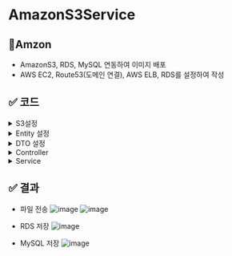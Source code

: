 # AmazonS3Service

## 📌Amzon 
- AmazonS3, RDS, MySQL 연동하여 이미지 배포 
- AWS EC2, Route53(도메인 연결), AWS ELB, RDS를 설정하여 작성

## ✅ 코드 
<details><summary>S3설정</summary>
   - S3Config.java
  
  ```java  
    
        @Configuration
        public class S3Config {
        @Value("${cloud.aws.credentials.accesskey}")
        private String accessKey;
        @Value("${cloud.aws.credentials.secretkey}")
        private String secretKey;
        @Value("${cloud.aws.region.static}")
        private String region;
        
        @Bean
        public AmazonS3Client amazonS3Client(){
        BasicAWSCredentials credentials =new BasicAWSCredentials(accessKey,secretKey);
        return (AmazonS3Client)AmazonS3ClientBuilder
                .standard()
                .withCredentials(new AWSStaticCredentialsProvider(credentials))
                .withRegion(region)
                .build();
          }
      }
      
  ``` 
</details>

<details><summary>Entity 설정</summary>
  - Image.java
  
  ```java
   @Entity
   @EntityListeners(AuditingEntityListener.class)
   @NoArgsConstructor
   public class Image {
     @Id
     @GeneratedValue(strategy = GenerationType.IDENTITY)
     private Long id;
     private String fileURL;
     @CreatedDate
     private LocalDateTime createdDate;

     @Builder
     public Image(Long id, String fileURL, LocalDateTime createdDate) {
      this.id = id;
      this.fileURL = fileURL;
      this.createdDate = createdDate;
      }
    }
  ```
</details>

<details><summary>DTO 설정</summary>
  - ImageDTO.java
  
  ```java
    @Data
    @NoArgsConstructor
    public class ImageDto {
    Long id;
    String fileURL;

    public ImageDto(String fileURL) {
        this.fileURL = fileURL;
    }

    public Image toEntity() {
        return Image.builder()
                .fileURL(fileURL)
                .build();
    }
  }
```
</details>

<details><summary>Controller</summary>

- ImageRestController.java
  ```java
    @RestController
    @RequiredArgsConstructor
    @RequestMapping("/files")
    public class ImageRestController {
     private final S3UploaderService s3UploaderService;

    @PostMapping("/upload")
    public ResponseEntity<List<String>> uploadFile(
            @RequestParam("multipartFiles")List<MultipartFile> multipartFiles)
    {
        return ResponseEntity.ok(s3UploaderService.insertFile(multipartFiles));
    }

  }

  ```
</details>

<details><summary>Service</summary>
  -S3UploaderService.java

  ```java
    @Slf4j
    @RequiredArgsConstructor
    @Service
    @Transactional(readOnly = true)
    public class S3UploaderService {


      @Value("${cloud.aws.s3.bucket}")
      private String bucket;
  
      @Value("${cloud.aws.region.static}")
      private String region;
  
      private final AmazonS3 amazonS3;
      private final ImageRepogitory imageRepogitory;
  
      @Transactional
      public List<String> insertFile(List<MultipartFile> multipartFiles){
  
          List<String> fileURLs = new ArrayList<>();
  
          multipartFiles.forEach(files -> {
              String fileName = convertFileName(files.getOriginalFilename());
              String URLs = "https://" + bucket + ".s3." + region + ".amzonaws.com/" + fileName;
  
              ObjectMetadata objectMetadata = new ObjectMetadata();
              objectMetadata.setContentLength(files.getSize());
              objectMetadata.setContentType(files.getContentType());
  
              try(InputStream inputStream = files.getInputStream()){
                  amazonS3.putObject(new PutObjectRequest(bucket,fileName,inputStream,objectMetadata));
                  imageRepogitory.save(new ImageDto(URLs).toEntity());
                  fileURLs.add(URLs);
              }catch (IOException e){
                  throw  new ResponseStatusException(HttpStatus.INTERNAL_SERVER_ERROR,"파일 업로드 실패!!");
              }
          });
          return fileURLs;
      }
  
      /**
       * 파일 이름을 랜덤으로 형성
       * @param fileName
       * @return 랜덤 생성 UUID-파일이름.jpg,
       */
      public String convertFileName(String fileName){
          return UUID.randomUUID().toString().concat(getFileExtension(fileName));
      }
  
      /**
       * 파일의 확장자 이름을 획득
       * @param fileName 파일이름
       * @return 파일 확장자
       */
      private String getFileExtension(String fileName){
          try{
              return fileName.substring(fileName.lastIndexOf("."));
          }catch (StringIndexOutOfBoundsException e){
              throw new ResponseStatusException(HttpStatus.BAD_REQUEST,"잘못된 형시의 파일" + fileName);
          }
      }


  }

  ```
</details>

## ✅ 결과 
   - 파일 전송
    ![image](https://github.com/HyeongJunIm/AmazonS3Service/assets/141614134/da2cb7a8-2d68-4fea-8d99-99373a0ecd23)
   ![image](https://github.com/HyeongJunIm/AmazonS3Service/assets/141614134/2aa5ba11-b7ca-46ae-a605-e41c7b81a85d)

   - RDS 저장
     ![image](https://github.com/HyeongJunIm/AmazonS3Service/assets/141614134/8b233fcc-6bfa-49b2-8792-4d1d1a8fca79)

   - MySQL 저장
     ![image](https://github.com/HyeongJunIm/AmazonS3Service/assets/141614134/b6b9a1cb-e21b-4caa-9bb9-76bc30a2ab7d)



